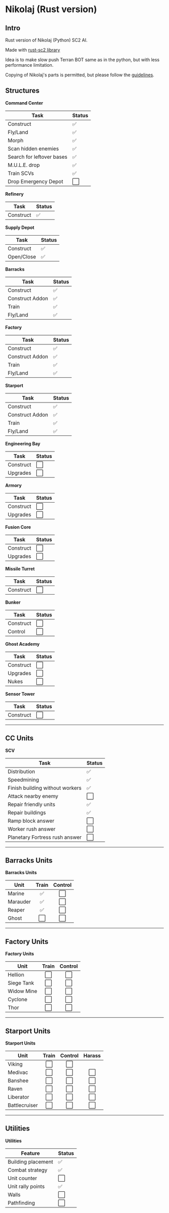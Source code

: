 # Nikolaj (Rust version)

## Intro
Rust version of Nikolaj (Python) SC2 AI.  

Made with [rust-sc2 library](https://github.com/UltraMachine/rust-sc2)

Idea is to make slow push Terran BOT same as in the python, but with less performance limitation.

Copying of Nikolaj's parts is permitted, but please follow the [guidelines](https://aiarena.net/wiki/bot-development/getting-started/#wiki-toc-using-existing-bots-as-a-reference-or-starting-point).
## Structures

<summary><strong>Command Center</strong></summary>

| Task                         | Status |
|-----------------------------|--------|
| Construct                   | ✅     |
| Fly/Land                    | ✅     |
| Morph                       | ✅     |
| Scan hidden enemies         | ✅     |
| Search for leftover bases   | ✅     |
| M.U.L.E. drop               | ✅     |
| Train SCVs                  | ✅     |
| Drop Emergency Depot        | ⬜     |


<summary><strong>Refinery</strong></summary>

| Task       | Status |
|------------|--------|
| Construct  | ✅     |


<summary><strong>Supply Depot</strong></summary>

| Task         | Status |
|--------------|--------|
| Construct    | ✅     |
| Open/Close   | ✅     |


<summary><strong>Barracks</strong></summary>

| Task             | Status |
|------------------|--------|
| Construct        | ✅     |
| Construct Addon  | ✅     |
| Train            | ✅     |
| Fly/Land         | ✅     |

<summary><strong>Factory</strong></summary>

| Task             | Status |
|------------------|--------|
| Construct        | ✅     |
| Construct Addon  | ✅     |
| Train            | ✅     |
| Fly/Land         | ✅     |

<summary><strong>Starport</strong></summary>

| Task             | Status |
|------------------|--------|
| Construct        | ✅     |
| Construct Addon  | ✅     |
| Train            | ✅     |
| Fly/Land         | ✅     |

<summary><strong>Engineering Bay</strong></summary>

| Task     | Status |
|----------|--------|
| Construct| ⬜     |
| Upgrades | ⬜     |

<summary><strong>Armory</strong></summary>

| Task     | Status |
|----------|--------|
| Construct| ⬜     |
| Upgrades | ⬜     |

<summary><strong>Fusion Core</strong></summary>

| Task     | Status |
|----------|--------|
| Construct| ⬜     |
| Upgrades | ⬜     |

<summary><strong>Missile Turret</strong></summary>

| Task     | Status |
|----------|--------|
| Construct| ⬜     |

<summary><strong>Bunker</strong></summary>

| Task     | Status |
|----------|--------|
| Construct| ⬜     |
| Control  | ⬜     |

<summary><strong>Ghost Academy</strong></summary>

| Task     | Status |
|----------|--------|
| Construct| ⬜     |
| Upgrades | ⬜     |
| Nukes    | ⬜     |

<summary><strong>Sensor Tower</strong></summary>

| Task     | Status |
|----------|--------|
| Construct| ⬜     |

---

## CC Units

<summary><strong>SCV</strong></summary>

| Task                              | Status |
|-----------------------------------|--------|
| Distribution                      | ✅     |
| Speedmining                       | ✅     |
| Finish building without workers   | ✅     |
| Attack nearby enemy               | ⬜     |
| Repair friendly units             | ✅     |
| Repair buildings                  | ✅     |
| Ramp block answer                 | ⬜     |
| Worker rush answer                | ⬜     |
| Planetary Fortress rush answer    | ⬜     |

---

## Barracks Units

<summary><strong>Barracks Units</strong></summary>

| Unit    | Train | Control |
|---------|:-----:|:-------:|
| Marine  | ✅    | ⬜      |
| Marauder| ✅    | ⬜      |
| Reaper  | ✅    | ⬜      |
| Ghost   | ⬜    | ⬜      |


---

## Factory Units

<summary><strong>Factory Units</strong></summary>

| Unit       | Train | Control |
|------------|:-----:|:-------:|
| Hellion    | ⬜    | ⬜      |
| Siege Tank | ⬜    | ⬜      |
| Widow Mine | ⬜    | ⬜      |
| Cyclone    | ⬜    | ⬜      |
| Thor       | ⬜    | ⬜      |

---

## Starport Units

<summary><strong>Starport Units</strong></summary>

| Unit         | Train | Control | Harass | 
|--------------|:-----:|:-------:|:------:|
| Viking       | ⬜    | ⬜      |        |
| Medivac      | ⬜    | ⬜      | ⬜      |
| Banshee      | ⬜    | ⬜      | ⬜      |
| Raven        | ⬜    | ⬜      | ⬜      |
| Liberator    | ⬜    | ⬜      | ⬜      |
| Battlecruiser| ⬜    | ⬜      | ⬜      |

---

## Utilities

<summary><strong>Utilities</strong></summary>

| Feature             | Status |
|---------------------|--------|
| Building placement  | ✅     |
| Combat strategy     | ✅     |
| Unit counter        | ⬜     |
| Unit rally points   | ✅     |
| Walls               | ⬜     |
| Pathfinding         | ⬜     |